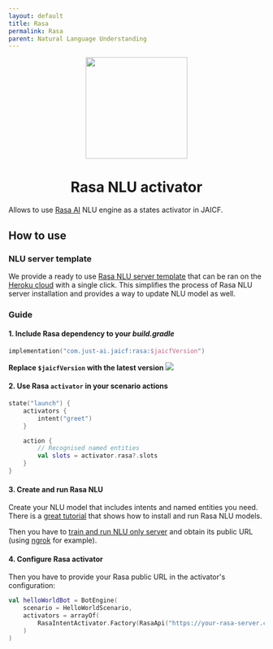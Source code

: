```yaml
---
layout: default
title: Rasa
permalink: Rasa
parent: Natural Language Understanding
---
```


<p align="center">
    <img src="/assets/images/nlu/rasa.svg" width="200"/>
</p>

<h1 align="center">Rasa NLU activator</h1>

Allows to use [Rasa AI](https://rasa.com) NLU engine as a states activator in JAICF.

## How to use

### NLU server template

We provide a ready to use [Rasa NLU server template](https://github.com/just-ai/rasa-heroku-template) that can be ran on the [Heroku cloud](https://heroku.com) with a single click.
This simplifies the process of Rasa NLU server installation and provides a way to update NLU model as well.

### Guide

#### 1. Include Rasa dependency to your _build.gradle_

```kotlin
implementation("com.just-ai.jaicf:rasa:$jaicfVersion")
```

**Replace `$jaicfVersion` with the latest version ![](https://img.shields.io/github/v/release/just-ai/jaicf-kotlin?color=%23000&label=&style=flat-square)**

#### 2. Use Rasa `activator` in your scenario actions

```kotlin
state("launch") {
    activators {
        intent("greet")
    }

    action {
        // Recognised named entities
        val slots = activator.rasa?.slots
    }
}
```

#### 3. Create and run Rasa NLU

Create your NLU model that includes intents and named entities you need.
There is a [great tutorial](https://rasa.com/docs/rasa/user-guide/rasa-tutorial/) that shows how to install and run Rasa NLU models.

Then you have to [train and run NLU only server](https://rasa.com/docs/rasa/nlu/using-nlu-only/) and obtain its public URL (using [ngrok](https://ngrok.com) for example).

#### 4. Configure Rasa activator

Then you have to provide your Rasa public URL in the activator's configuration:

```kotlin
val helloWorldBot = BotEngine(
    scenario = HelloWorldScenario,
    activators = arrayOf(
        RasaIntentActivator.Factory(RasaApi("https://your-rasa-server.com"))
    )
)
```
